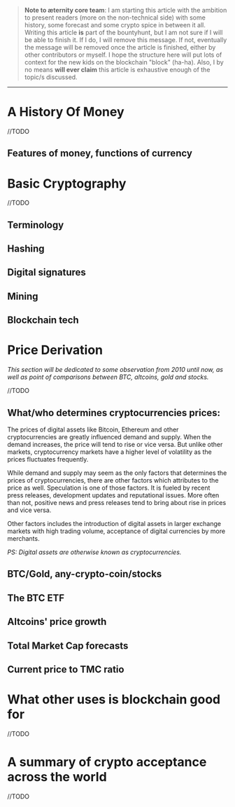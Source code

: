 > **Note to æternity core team**: 
> I am starting this article with the ambition to present readers (more on the non-technical side) with some history, some forecast and some crypto spice in between it all. Writing this article **is** part of the bountyhunt, but I am not sure if I will be able to finish it. If I do, I will remove this message. If not, eventually the message will be removed once the article is finished, either by other contributors or myself. I hope the structure here will put lots of context for the new kids on the blockchain "block" (ha-ha). Also, I by no means **will ever claim** this article is exhaustive enough of the topic/s discussed. 
***
# A History Of Money
//TODO

## Features of money, functions of currency

# Basic Cryptography
//TODO
  
## Terminology
## Hashing 
## Digital signatures
## Mining
## Blockchain tech

# Price Derivation

*This section will be dedicated to some observation from 2010 until now, as well as point of comparisons between BTC, altcoins, gold and stocks.* 

//TODO
## What/who determines cryptocurrencies prices:

The prices of digital assets like Bitcoin, Ethereum and other cryptocurrencies are greatly influenced demand and supply. When the demand increases, the price will tend to rise or vice versa. But unlike other markets, cryptocurrency markets have a higher level of volatility as the prices fluctuates frequently.

While demand and supply may seem as the only factors that determines the prices of cryptocurrencies, there are other factors which attributes to the price as well. Speculation is one of those factors. It is fueled by recent press releases, development updates and reputational issues. More often than not, positive news and press releases tend to bring about rise in prices and vice versa. 

Other factors includes the introduction of digital assets in  larger exchange markets with high trading volume, acceptance of digital currencies by more merchants.

*PS: Digital assets are otherwise known as cryptocurrencies.*

## BTC/Gold, any-crypto-coin/stocks
## The BTC ETF
## Altcoins' price growth
## Total Market Cap forecasts
## Current price to TMC ratio

# What other uses is blockchain good for
//TODO
# A summary of crypto acceptance across the world
//TODO